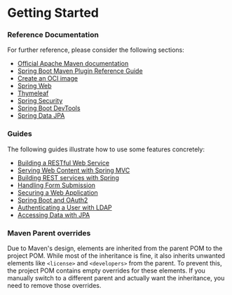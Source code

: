 # Getting Started

### Reference Documentation
For further reference, please consider the following sections:

* [Official Apache Maven documentation](https://maven.apache.org/guides/index.html)
* [Spring Boot Maven Plugin Reference Guide](https://docs.spring.io/spring-boot/3.5.0-RC1/maven-plugin)
* [Create an OCI image](https://docs.spring.io/spring-boot/3.5.0-RC1/maven-plugin/build-image.html)
* [Spring Web](https://docs.spring.io/spring-boot/3.5.0-RC1/reference/web/servlet.html)
* [Thymeleaf](https://docs.spring.io/spring-boot/3.5.0-RC1/reference/web/servlet.html#web.servlet.spring-mvc.template-engines)
* [Spring Security](https://docs.spring.io/spring-boot/3.5.0-RC1/reference/web/spring-security.html)
* [Spring Boot DevTools](https://docs.spring.io/spring-boot/3.5.0-RC1/reference/using/devtools.html)
* [Spring Data JPA](https://docs.spring.io/spring-boot/3.5.0-RC1/reference/data/sql.html#data.sql.jpa-and-spring-data)

### Guides
The following guides illustrate how to use some features concretely:

* [Building a RESTful Web Service](https://spring.io/guides/gs/rest-service/)
* [Serving Web Content with Spring MVC](https://spring.io/guides/gs/serving-web-content/)
* [Building REST services with Spring](https://spring.io/guides/tutorials/rest/)
* [Handling Form Submission](https://spring.io/guides/gs/handling-form-submission/)
* [Securing a Web Application](https://spring.io/guides/gs/securing-web/)
* [Spring Boot and OAuth2](https://spring.io/guides/tutorials/spring-boot-oauth2/)
* [Authenticating a User with LDAP](https://spring.io/guides/gs/authenticating-ldap/)
* [Accessing Data with JPA](https://spring.io/guides/gs/accessing-data-jpa/)

### Maven Parent overrides

Due to Maven's design, elements are inherited from the parent POM to the project POM.
While most of the inheritance is fine, it also inherits unwanted elements like `<license>` and `<developers>` from the parent.
To prevent this, the project POM contains empty overrides for these elements.
If you manually switch to a different parent and actually want the inheritance, you need to remove those overrides.

